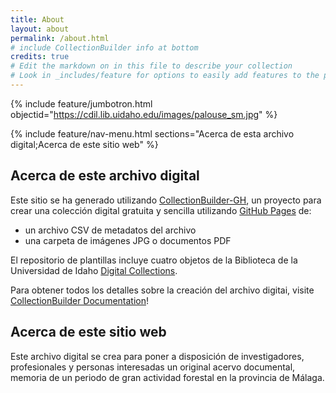 ```yaml
---
title: About
layout: about
permalink: /about.html
# include CollectionBuilder info at bottom
credits: true
# Edit the markdown on in this file to describe your collection
# Look in _includes/feature for options to easily add features to the page
---
```


{% include feature/jumbotron.html objectid="https://cdil.lib.uidaho.edu/images/palouse_sm.jpg" %}

{% include feature/nav-menu.html sections="Acerca de esta archivo digital;Acerca de este sitio web" %}

## Acerca de este archivo digital

Este sitio se ha generado utilizando [CollectionBuilder-GH](https://collectionbuilding.github.io/gh/), un proyecto para crear una colección digital gratuita y sencilla utilizando [GitHub Pages](https://pages.github.com/) de: 

- un archivo CSV de metadatos del archivo
- una carpeta de imágenes JPG o documentos PDF

El repositorio de plantillas incluye cuatro objetos de la Biblioteca de la Universidad de Idaho [Digital Collections](https://www.lib.uidaho.edu/digital). 

Para obtener todos los detalles sobre la creación del archivo digitai, visite [CollectionBuilder Documentation](https://collectionbuilder.github.io/cb-docs/)!

## Acerca de este sitio web

Este archivo digital se crea para poner a disposición de investigadores, profesionales y personas interesadas un original acervo documental, memoria de un periodo de gran actividad forestal en la provincia de Málaga.
